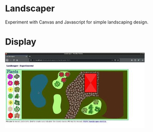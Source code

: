 # Landscaper

Experiment with Canvas and Javascript for simple landscaping design.<br>

# Display

![display](https://github.com/jpenrici/Landscaper/blob/main/display/landscaper.gif)
